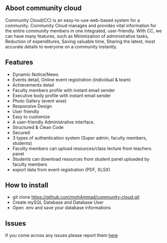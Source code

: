 ## Aboot community cloud
Community Cloud(CC) is an easy-to-use web-based system for a community. Community Cloud manages and provides vital information for the entire community members in one integrated, user-friendly. With CC, we can have many features, such as Minimization of administrative tasks, Reduction of expenditures, Saving valuable time, Sharing the latest, most accurate details to everyone on a community instantly. 

## Features
- Dynamic Notice/News
- Events detail, Online event registration (individual & team)
- Achievements detail
- Faculty members profile with instant email sender
- Executive body profile with instant email sender
- Photo Gallery (event wise)
- Responsive Design
- User friendly
- Easy to customize
- A user-friendly Administrative interface.
- Structured & Clean Code
- Secured
- 3 types of authentication system (Super admin, faculty members, students)
- Faculty members can upload resources/class lecture from  teachers panel
- Students can download resources from student panel uploaded by faculty members 
- export data from event registration (PDF, XLSX)

## How to install
 - git clone https://github.com/moh4mmad/community-cloud.git
 - Create mySQL Database and Database User
 - Open .env and save your database informations
 
 ## Issues
If you come across any issues please report them [here](https://github.com/moh4mmad/community-cloud/issues)

